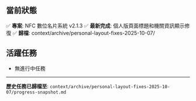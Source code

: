 ## 當前狀態
✅ **專案**: NFC 數位名片系統 v2.1.3
✅ **最新完成**: 個人版頁面標題和機關資訊顯示修復
✅ **歸檔**: context/archive/personal-layout-fixes-2025-10-07/

## 活躍任務
- 無進行中任務

---
**歷史任務已歸檔至**: `context/archive/personal-layout-fixes-2025-10-07/progress-snapshot.md`
